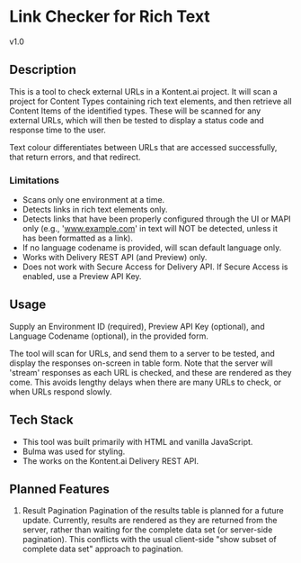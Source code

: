 # Link Checker for Rich Text
v1.0

## Description

This is a tool to check external URLs in a Kontent.ai project.
It will scan a project for Content Types containing rich text elements, and then retrieve all Content Items of the identified types.
These will be scanned for any external URLs, which will then be tested to display a status code and response time to the user.

Text colour differentiates between URLs that are accessed successfully, that return errors, and that redirect. 

### Limitations

- Scans only one environment at a time.
- Detects links in rich text elements only.
- Detects links that have been properly configured through the UI or MAPI only (e.g., 'www.example.com' in text will NOT be detected, unless it has been formatted as a link).
- If no language codename is provided, will scan default language only.
- Works with Delivery REST API (and Preview) only.
- Does not work with Secure Access for Delivery API. If Secure Access is enabled, use a Preview API Key.

## Usage

Supply an Environment ID (required), Preview API Key (optional), and Language Codename (optional), in the provided form.

The tool will scan for URLs, and send them to a server to be tested, and display the responses on-screen in table form. Note that the server will 'stream' responses as each URL is checked, and these are rendered as they come. This avoids lengthy delays when there are many URLs to check, or when URLs respond slowly.

## Tech Stack

- This tool was built primarily with HTML and vanilla JavaScript.
- Bulma was used for styling.
- The works on the Kontent.ai Delivery REST API.

## Planned Features

1. Result Pagination
Pagination of the results table is planned for a future update. Currently, results are rendered as they are returned from the server, rather than waiting for the complete data set (or server-side pagination). This conflicts with the usual client-side "show subset of complete data set" approach to pagination.